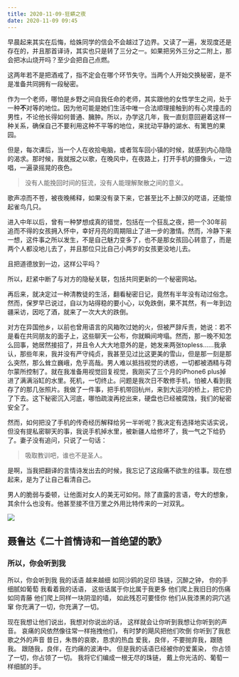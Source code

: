 ```yaml
---
title: 2020-11-09-狂蟒之夜
date: 2020-11-09 09:45
---
```


早晨起来其实在后悔，给姝同学的信会不会越过了边界。又读了一遍，发现度还是存在的，并且那首译诗，其实也只是转了三分之一。如果把另外三分之二附上，那会把冰山烧开吗？至少会把自己点燃。

这两年若不是把酒戒了，指不定会在哪个环节失守。当两个人开始交换秘密，是不是准备共同拥有一段秘密。

作为一个老师，哪怕是乡野之间自我任命的老师，其实跟他的女性学生之间，处于一种**不**对等的地位。因为他可能是她们生活中唯一合法顺理接触到的有心灵撞击的男性，不论他长得如何普通、臃肿。所以，办学这几年，我一直刻意回避着这样一种关系，确保自己不要利用这种不平等的地位，来扰动平静的湖水、有篱笆的果园。

但是，每次课后，当一个人在收拾电脑，或者驾车回小镇的时候，就感到内心隐隐的渴求。那时候，我就报之以歌，在晚风中，在夜路上，打开手机的摄像头，一边唱，一遍录摇晃的夜色。

> 没有人能挽回时间的狂流，没有人能理解聚散之间的意义。

歌声凉而不苍，被夜晚稀释，如果没有录下来，它甚至比不上醉汉的呓语，还能惊起雀鸟几只。

进入中年以后，曾有一种梦想成真的错觉，包括在一个狂乱之夜，把一个30年前追而不得的女孩拥入怀中，幸好月亮的周期阻止了进一步的激情。然而，冷静下来一想，这件事之所以发生，不是自己魅力变多了，也不是那女孩回心转意了，而是两个人都没地儿去了，并且那位只比自己小两岁的女孩更没地儿去。

且把道德放到一边，这样公平吗？

所以，赶紧中断了与对方的隐秘关联，包括共同更新的一个秘密网站。

再后来，就决定过一种清教徒的生活，翻看秘密日记，竟然有半年没有动过俗念。然而，保罗早已说过，自以为站得稳的要小心，以免跌倒，果不其然，有一年到边疆采访，因吃了酒，就来了一次大大的跌倒。

对方在异国他乡，以前也曾用语言的风箱吹过她的火，但被严辞斥责，她说：若不是看在共同朋友的面子上，这些聊天一公布，你就瞬间垮塌。然而，那一晚不知怎么回事，她居然接招了，并且令人大大地意外的是，她发来两张topless……我承认，那些年来，我并没有严守纯贞，我甚至见过比这更美的雪山，但是那一刻是那么突然，那么耸立巍峨，危乎高哉。男人难以抵挡视觉的诱惑，一切都被酒精与荷尔蒙所控制了。就在我准备用视觉回复视觉，我刚买了三个月的iPhone6 plus掉进了满满浴缸的水里。死机，一切终止。问题是我次日不敢修手机，怕被人看到我存了的那几张照片。我做了一件事，把手机带回杭州，来到大运河的桥上，把它扔了下去。这下秘密沉入河底，哪怕疏浚再挖出来，硬盘也已经被腐蚀，我们的秘密安全了。

然而，如何把没了手机的传奇经历解释给另一半听呢？我决定有选择地实话实说，但没有提私密聊天的事，我说手机掉水里，被新疆人给修坏了，我一气之下给扔了。妻子没有追问，只说了一句话：

> 吸取教训吧，谁也不是圣人。

是啊，当我把翻译的言情诗发出去的时候，我忘记了这段痛不欲生的往事。现在想起来，是为了让自己看清自己。

男人的脆弱与委顿，让他面对女人的美无可如何。除了直露的言语，夸大的想象，其余什么也没有。他甚至接不住万里之外用比特传来的一对双乳。

![](./_image/2020-11-09/rose-bee.jpeg)

## 聂鲁达《二十首情诗和一首绝望的歌》

### 所以，你会听到我

所以，你会听到我
我的话语
越来越细
如同沙鸥的足印
珠链，沉醉之钟，
你的手细腻如葡萄
我看着我的话语，
这些话属于你比属于我更多
他们爬上我旧日的伤痛如同青藤
他们爬上同样一块阴湿的墙，
如此残忍可要怪你
他们从我漆黑的洞穴逃窜
你充满了一切，你充满了一切。

现在我想让他们说出，我想对你说出的话，
这样就会让你听到我想让你听到的声音。
哀痛的风依然像往常一样拖拽他们，
有时梦的飓风把他们吹倒
你听到了我悲歌之外的声音
昔日，朱唇的哀歌，恳求的热血
爱我，良伴，不要抛弃我，跟随我。
跟随我，良伴，在灼痛的波涛中。
但是我的话语已经被你的爱薰染，
你占领了一切，你占领了一切。
我将它们编成一根无尽的珠链，
戴上你光洁的、葡萄一样细腻的手。
